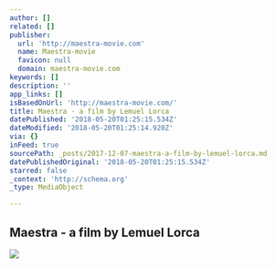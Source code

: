 ```yaml
---
author: []
related: []
publisher:
  url: 'http://maestra-movie.com'
  name: Maestra-movie
  favicon: null
  domain: maestra-movie.com
keywords: []
description: ''
app_links: []
isBasedOnUrl: 'http://maestra-movie.com/'
title: Maestra - a film by Lemuel Lorca
datePublished: '2018-05-20T01:25:15.534Z'
dateModified: '2018-05-20T01:25:14.920Z'
via: {}
inFeed: true
sourcePath: _posts/2017-12-07-maestra-a-film-by-lemuel-lorca.md
datePublishedOriginal: '2018-05-20T01:25:15.534Z'
starred: false
_context: 'http://schema.org'
_type: MediaObject

---
```

<article style=""><h1>Maestra - a film by Lemuel Lorca</h1><img src="http://maestra-movie.com/wp-content/uploads/2017/03/cropped-MAESTRACOVER.png" /></article>